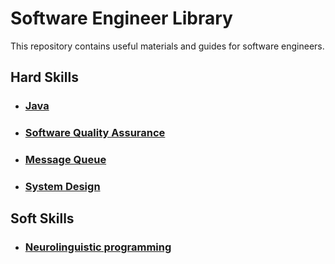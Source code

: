 # Software Engineer Library

This repository contains useful materials and guides for software engineers. 

## Hard Skills

* ### [Java](programming/java/README.md)
* ### [Software Quality Assurance](quality_assurance/README.md)
* ### [Message Queue](messages_queue/README.md)
* ### [System Design](system_design/README.md)


## Soft Skills

* ### [Neurolinguistic programming](soft_skills/nlp/README.md)
